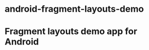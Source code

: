 android-fragment-layouts-demo
=============================

Fragment layouts demo app for Android
=====================================
